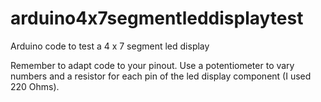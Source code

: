 # arduino4x7segmentleddisplaytest
Arduino code to test a 4 x 7 segment led display

Remember to adapt code to your pinout.
Use a potentiometer to vary numbers and a resistor for each pin of the led display component (I used 220 Ohms).
